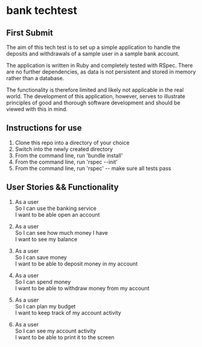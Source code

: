 # bank techtest

## First Submit

The aim of this tech test is to set up a simple application to handle the deposits and withdrawals of a sample user in a sample bank account.

The application is written in Ruby and completely tested with RSpec. There are no further dependencies, as data is not persistent and stored in memory rather than a database.

The functionality is therefore limited and likely not applicable in the real world. The development of this application, however, serves to illustrate principles of good and thorough software development and should be viewed with this in mind.

## Instructions for use

1. Clone this repo into a directory of your choice
2. Switch into the newly created directory
3. From the command line, run 'bundle install'
4. From the command line, run 'rspec --init'
5. From the command line, run 'rspec' -- make sure all tests pass

## User Stories && Functionality

1.  As a user  
    So I can use the banking service  
    I want to be able open an account  

2.  As a user  
    So I can see how much money I have  
    I want to see my balance  

3.  As a user  
    So I can save money  
    I want to be able to deposit money in my account  

4.  As a user  
    So I can spend money  
    I want to be able to withdraw money from my account  

5.  As a user  
    So I can plan my budget  
    I want to keep track of my account activity  

6.  As a user  
    So I can see my account activity  
    I want to be able to print it to the screen  
